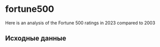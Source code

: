 # fortune500
Here is an analysis of the Fortune 500 ratings in 2023 compared to 2003
## Исходные данные
